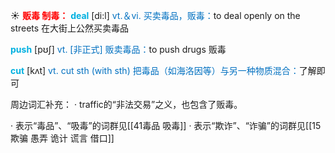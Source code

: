 ☀ <font color="red">**贩毒 制毒：**</font>
<font color="sky blue">**deal**</font> [di:l] 
<font color="#0070c0">vt.＆vi. 买卖毒品，贩毒：</font>to deal openly on the streets 在大街上公然买卖毒品

<font color="sky blue">**push**</font> [pʊʃ] 
<font color="#0070c0">vt. [非正式] 贩卖毒品：</font>to push drugs 贩毒

<font color="sky blue">**cut**</font> [kʌt] 
<font color="#0070c0">vt. cut sth (with sth) 把毒品（如海洛因等）与另一种物质混合：</font>了解即可

周边词汇补充：
· traffic的“非法交易”之义，也包含了贩毒。

· 表示“毒品”、“吸毒”的词群见[[41毒品 吸毒]]
· 表示“欺诈”、“诈骗”的词群见[[15欺骗 愚弄 诡计 谎言 借口]]
